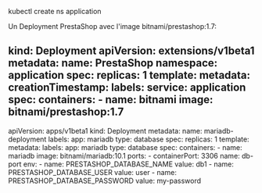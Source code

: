 kubectl create ns application

Un Deployment PrestaShop avec l'image bitnami/prestashop:1.7:

kind: Deployment
apiVersion: extensions/v1beta1
metadata:
  name: PrestaShop
  namespace: application
spec:
  replicas: 1
  template:
    metadata:
      creationTimestamp:
      labels:
        service: application
    spec:
      containers:
      - name: bitnami
        image: bitnami/prestashop:1.7
---

apiVersion: apps/v1beta1
kind: Deployment
metadata:
  name: mariadb-deployment
  labels:
    app: mariadb
    type: database
spec:
  replicas: 1
  template:
    metadata:
      labels:
        app: mariadb
        type: database
    spec:
      containers:
        - name: mariadb
          image: bitnami/mariadb:10.1
          ports:
            - containerPort: 3306
              name: db-port
          env:
            - name: PRESTASHOP_DATABASE_NAME
              value: db1
            - name: PRESTASHOP_DATABASE_USER
              value: user
            - name: PRESTASHOP_DATABASE_PASSWORD
              value: my-password            
